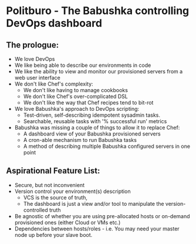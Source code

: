 Politburo - The Babushka controlling DevOps dashboard
=====================================================

The prologue:
-------------

* We love DevOps
* We like being able to describe our environments in code
* We like the ability to view and monitor our provisioned servers from a web user interface
* We don't like Chef's complexity:
  * We don't like having to manage cookbooks
  * We don't like Chef's over-complicated DSL 
  * We don't like the way that Chef recipes tend to bit-rot
* We love Babushka's approach to DevOps scripting:
  * Test-driven, self-describing idempotent sysadmin tasks.
  * Searchable, reusable tasks with '% successful run' metrics
* Babushka was missing a couple of things to allow it to replace Chef:
  * A dashboard view of your Babushka provisioned servers
  * A cron-able mechanism to run Babushka tasks
  * A method of describing multiple Babushka configured servers in one point

Aspirational Feature List:
--------------------------

* Secure, but not inconvenient
* Version control your environment(s) description
  * VCS is the source of truth, 
  * The dashboard is just a view and/or tool to manipulate the version-controlled truth
* Be agnostic of whether you are using pre-allocated hosts or on-demand provisioned ones (either Cloud or VMs etc.)
* Dependencies between hosts/roles - i.e. You may need your master node up before your slave boot.
